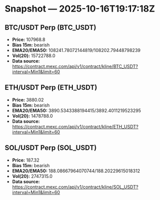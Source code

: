 # Snapshot — 2025-10-16T19:17:18Z

## BTC/USDT Perp (BTC_USDT)
- **Price:** 107968.8
- **Bias 15m:** bearish
- **EMA20/EMA50:** 108241.78072144819/108202.79448798239
- **Vol(20):** 15722788.0
- **Data source:** https://contract.mexc.com/api/v1/contract/kline/BTC_USDT?interval=Min1&limit=60

## ETH/USDT Perp (ETH_USDT)
- **Price:** 3880.02
- **Bias 15m:** bearish
- **EMA20/EMA50:** 3890.5343388194415/3892.4011219523295
- **Vol(20):** 1478788.0
- **Data source:** https://contract.mexc.com/api/v1/contract/kline/ETH_USDT?interval=Min1&limit=60

## SOL/USDT Perp (SOL_USDT)
- **Price:** 187.32
- **Bias 15m:** bearish
- **EMA20/EMA50:** 188.08667964070744/188.20229615018312
- **Vol(20):** 2747315.0
- **Data source:** https://contract.mexc.com/api/v1/contract/kline/SOL_USDT?interval=Min1&limit=60
